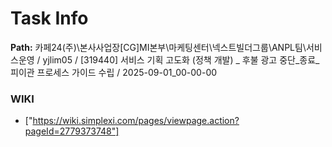 # Task Info

**Path:** 카페24(주)\본사사업장\[CG]MI본부\마케팅센터\넥스트빌더그룹\ANPL팀\서비스운영 / yjlim05 / [319440] 서비스 기획 고도화 (정책 개발) _ 후불 광고 중단_종료_피이관 프로세스 가이드 수립 / 2025-09-01_00-00-00

### WIKI
- ["https://wiki.simplexi.com/pages/viewpage.action?pageId=2779373748"]

